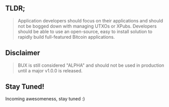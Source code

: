 ## TLDR;
> Application developers should focus on their applications and should not be bogged down with managing UTXOs or XPubs. Developers should be able to use an open-source, easy to install solution to rapidly build full-featured Bitcoin applications.

## Disclaimer
> BUX is still considered "ALPHA" and should not be used in production until a major v1.0.0 is released.

## Stay Tuned!
Incoming awesomeness, stay tuned :)
